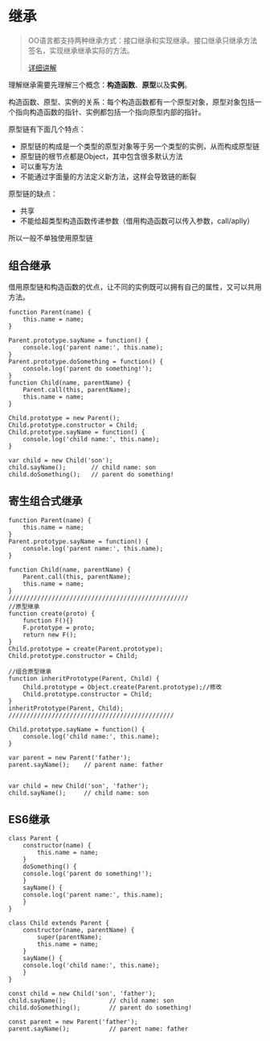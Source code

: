 # 继承

> OO语言都支持两种继承方式：接口继承和实现继承。接口继承只继承方法签名，实现继承继承实际的方法。
>
> [详细讲解](https://juejin.im/post/58f94c9bb123db411953691b#heading-10)

理解继承需要先理解三个概念：**构造函数**、**原型**以及**实例**。

构造函数、原型、实例的关系：每个构造函数都有一个原型对象，原型对象包括一个指向构造函数的指针、实例都包括一个指向原型内部的指针。

原型链有下面几个特点：

* 原型链的构成是一个类型的原型对象等于另一个类型的实例，从而构成原型链
* 原型链的根节点都是Object，其中包含很多默认方法
* 可以重写方法
* 不能通过字面量的方法定义新方法，这样会导致链的断裂

原型链的缺点：

* 共享
* 不能给超类型构造函数传递参数（借用构造函数可以传入参数，call/aplly）

所以一般不单独使用原型链

## 组合继承

借用原型链和构造函数的优点，让不同的实例既可以拥有自己的属性，又可以共用方法。

```JS
function Parent(name) {
    this.name = name;
}

Parent.prototype.sayName = function() {
    console.log('parent name:', this.name);
}
Parent.prototype.doSomething = function() {
    console.log('parent do something!');
}
function Child(name, parentName) {
    Parent.call(this, parentName);
    this.name = name;
}

Child.prototype = new Parent();
Child.prototype.constructor = Child;
Child.prototype.sayName = function() {
    console.log('child name:', this.name);
}

var child = new Child('son');
child.sayName();       // child name: son
child.doSomething();   // parent do something!
```

## 寄生组合式继承

```JS
function Parent(name) {
    this.name = name;
}
Parent.prototype.sayName = function() {
    console.log('parent name:', this.name);
}

function Child(name, parentName) {
    Parent.call(this, parentName);  
    this.name = name;
}
//////////////////////////////////////////////////
//原型继承
function create(proto) {
    function F(){}
    F.prototype = proto;
    return new F();
}
Child.prototype = create(Parent.prototype);
Child.prototype.constructor = Child;

//组合原型继承
function inheritPrototype(Parent, Child) {
    Child.prototype = Object.create(Parent.prototype);//修改
    Child.prototype.constructor = Child;
}
inheritPrototype(Parent, Child);
//////////////////////////////////////////////

Child.prototype.sayName = function() {
    console.log('child name:', this.name);
}

var parent = new Parent('father');
parent.sayName();    // parent name: father


var child = new Child('son', 'father');
child.sayName();     // child name: son
```

## ES6继承

```JS
class Parent {
    constructor(name) {
        this.name = name;
    }
    doSomething() {
    console.log('parent do something!');
    }
    sayName() {
    console.log('parent name:', this.name);
    }
}

class Child extends Parent {
    constructor(name, parentName) {
        super(parentName);
        this.name = name;
    }
    sayName() {
    console.log('child name:', this.name);
    }
}

const child = new Child('son', 'father');
child.sayName();            // child name: son
child.doSomething();        // parent do something!

const parent = new Parent('father');
parent.sayName();           // parent name: father
```
